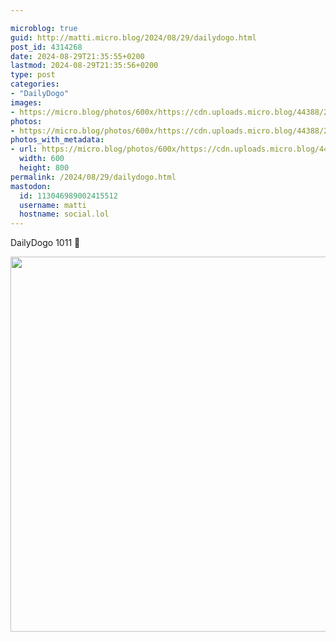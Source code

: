 ```yaml
---

microblog: true
guid: http://matti.micro.blog/2024/08/29/dailydogo.html
post_id: 4314268
date: 2024-08-29T21:35:55+0200
lastmod: 2024-08-29T21:35:56+0200
type: post
categories:
- "DailyDogo"
images:
- https://micro.blog/photos/600x/https://cdn.uploads.micro.blog/44388/2024/31943e6f5f96493ba2328bf25dd95e0e.jpg
photos:
- https://micro.blog/photos/600x/https://cdn.uploads.micro.blog/44388/2024/31943e6f5f96493ba2328bf25dd95e0e.jpg
photos_with_metadata:
- url: https://micro.blog/photos/600x/https://cdn.uploads.micro.blog/44388/2024/31943e6f5f96493ba2328bf25dd95e0e.jpg
  width: 600
  height: 800
permalink: /2024/08/29/dailydogo.html
mastodon:
  id: 113046989002415512
  username: matti
  hostname: social.lol
---
```

DailyDogo 1011 🐶

<img src="https://micro.blog/photos/600x/https://blog.martin-haehnel.de/uploads/2024/31943e6f5f96493ba2328bf25dd95e0e.jpg" width="600" alt="" />
